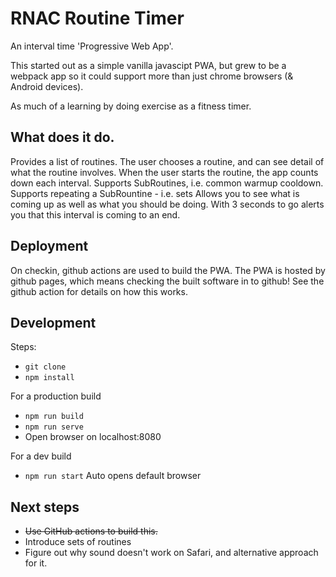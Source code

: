 # RNAC Routine Timer

An interval time 'Progressive Web App'.

This started out as a simple vanilla javascipt PWA, but grew to be a webpack app so it could support more than just chrome browsers (& Android devices).

As much of a learning by doing exercise as a fitness timer.

## What does it do.

Provides a list of routines. 
The user chooses a routine, and can see detail of what the routine involves.
When the user starts the routine, the app counts down each interval. 
Supports SubRoutines, i.e. common warmup cooldown.
Supports repeating a SubRountine - i.e. sets
Allows you to see what is coming up as well as what you should be doing.
With 3 seconds to go alerts you that this interval is coming to an end.

## Deployment
On checkin, github actions are used to build the PWA.
The PWA is hosted by github pages, which means checking the built software in to github!
See the github action for details on how this works.

## Development
Steps:
* `git clone`
* `npm install`

For a production build 
* `npm run build`
* `npm run serve`
* Open browser on localhost:8080

For a dev build
* `npm run start` Auto opens default browser

## Next steps

* ~~Use GitHub actions to build this.~~
* Introduce sets of routines
* Figure out why sound doesn't work on Safari, and alternative approach for it.